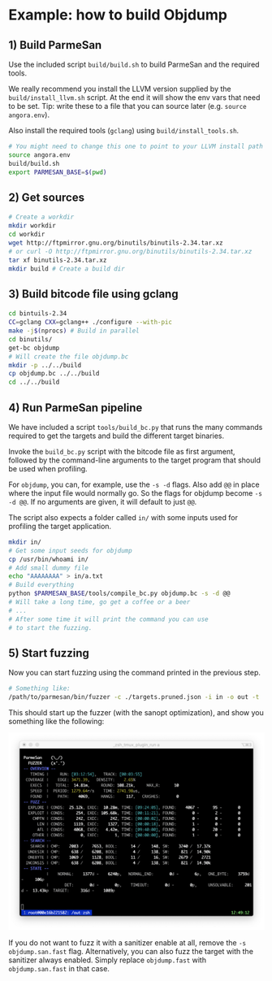 # Example: how to build Objdump

## 1) Build ParmeSan
Use the included script `build/build.sh` to build ParmeSan and the required tools.

We really recommend you install the LLVM version supplied by the `build/install_llvm.sh` script. At the end it will show the env vars that need to be set. Tip: write these to a file that you can source later (e.g. `source angora.env`).

Also install the required tools (`gclang`) using `build/install_tools.sh`.

```bash
# You might need to change this one to point to your LLVM install path
source angora.env 
build/build.sh
export PARMESAN_BASE=$(pwd)
```

## 2) Get sources
```bash
# Create a workdir
mkdir workdir
cd workdir
wget http://ftpmirror.gnu.org/binutils/binutils-2.34.tar.xz
# or curl -O http://ftpmirror.gnu.org/binutils/binutils-2.34.tar.xz
tar xf binutils-2.34.tar.xz
mkdir build # Create a build dir
```

## 3) Build bitcode file using gclang
```bash
cd bintuils-2.34
CC=gclang CXX=gclang++ ./configure --with-pic
make -j$(nprocs) # Build in parallel
cd binutils/
get-bc objdump
# Will create the file objdump.bc
mkdir -p ../../build
cp objdump.bc ../../build
cd ../../build
```

## 4) Run ParmeSan pipeline
We have included a script `tools/build_bc.py` that runs the many commands required to get the targets and build the different target binaries.

Invoke the `build_bc.py` script with the bitcode file as first argument, followed by the command-line arguments to the target program that should be used when profiling. 

For `objdump`, you can, for example, use the `-s -d` flags. Also add `@@` in place where the input file would normally go. So the flags for objdump become `-s -d @@`. If no arguments are given, it will default to just `@@`.

The script also expects a folder called `in/` with some inputs used for profiling the target application.

```bash
mkdir in/
# Get some input seeds for objdump
cp /usr/bin/whoami in/
# Add small dummy file
echo "AAAAAAAA" > in/a.txt
# Build everything
python $PARMESAN_BASE/tools/compile_bc.py objdump.bc -s -d @@
# Will take a long time, go get a coffee or a beer
# ...
# After some time it will print the command you can use
# to start the fuzzing. 
```

## 5) Start fuzzing
Now you can start fuzzing using the command printed in the previous step.

```bash
# Something like: 
/path/to/parmesan/bin/fuzzer -c ./targets.pruned.json -i in -o out -t ./objdump.track -s ./objdump.san.fast -- ./objdump.fast -s -d @@
```

This should start up the fuzzer (with the sanopt optimization), and show you something like the following:

![ParmeSan Screenshot](/misc/screenshot.png)


If you do not want to fuzz it with a sanitizer enable at all, remove the `-s objdump.san.fast` flag. Alternatively, you can also fuzz the target with the sanitizer always enabled. Simply replace `objdump.fast` with `objdump.san.fast` in that case.
